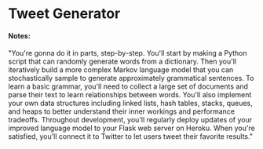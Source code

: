 # Tweet Generator


#### Notes:
"You're gonna do it in parts, step-by-step. You'll start by making a Python script that can randomly generate words from a dictionary. Then you'll iteratively build a more complex Markov language model that you can stochastically sample to generate approximately grammatical sentences. To learn a basic grammar, you'll need to collect a large set of documents and parse their text to learn relationships between words. You'll also implement your own data structures including linked lists, hash tables, stacks, queues, and heaps to better understand their inner workings and performance tradeoffs. Throughout development, you'll regularly deploy updates of your improved language model to your Flask web server on Heroku. When you're satisfied, you'll connect it to Twitter to let users tweet their favorite results."
